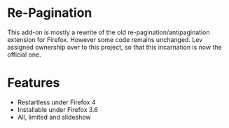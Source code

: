 Re-Pagination
===

This add-on is mostly a rewrite of the old re-pagination/antipagination extension for Firefox.
However some code remains unchanged.
Lev assigned ownership over to this project, so that this incarnation is now the official one.

Features
===

* Restartless under Firefox 4
* Installable under Firefox 3.6
* All, limited and slideshow
